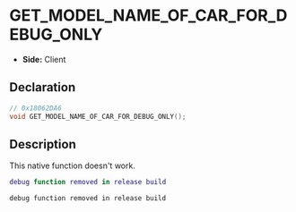 # GET_MODEL_NAME_OF_CAR_FOR_DEBUG_ONLY
- **Side:** Client

## Declaration
```cpp
// 0x18062DA6
void GET_MODEL_NAME_OF_CAR_FOR_DEBUG_ONLY();
```

## Description
This native function doesn't work.

```lua
debug function removed in release build
```

```squirrel
debug function removed in release build
```